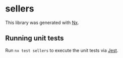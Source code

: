 # sellers

This library was generated with [Nx](https://nx.dev).

## Running unit tests

Run `nx test sellers` to execute the unit tests via [Jest](https://jestjs.io).
